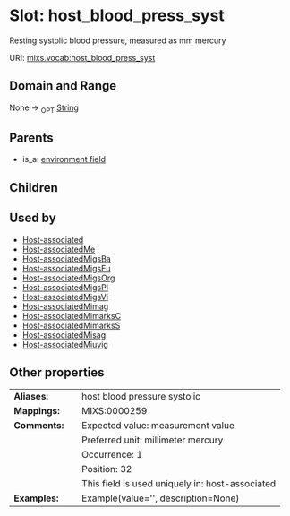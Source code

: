 
# Slot: host_blood_press_syst


Resting systolic blood pressure, measured as mm mercury

URI: [mixs.vocab:host_blood_press_syst](https://w3id.org/mixs/vocab/host_blood_press_syst)


## Domain and Range

None ->  <sub>OPT</sub> [String](types/String.md)

## Parents

 *  is_a: [environment field](environment_field.md)

## Children


## Used by

 * [Host-associated](Host-associated.md)
 * [Host-associatedMe](Host-associatedMe.md)
 * [Host-associatedMigsBa](Host-associatedMigsBa.md)
 * [Host-associatedMigsEu](Host-associatedMigsEu.md)
 * [Host-associatedMigsOrg](Host-associatedMigsOrg.md)
 * [Host-associatedMigsPl](Host-associatedMigsPl.md)
 * [Host-associatedMigsVi](Host-associatedMigsVi.md)
 * [Host-associatedMimag](Host-associatedMimag.md)
 * [Host-associatedMimarksC](Host-associatedMimarksC.md)
 * [Host-associatedMimarksS](Host-associatedMimarksS.md)
 * [Host-associatedMisag](Host-associatedMisag.md)
 * [Host-associatedMiuvig](Host-associatedMiuvig.md)

## Other properties

|  |  |  |
| --- | --- | --- |
| **Aliases:** | | host blood pressure systolic |
| **Mappings:** | | MIXS:0000259 |
| **Comments:** | | Expected value: measurement value |
|  | | Preferred unit: millimeter mercury |
|  | | Occurrence: 1 |
|  | | Position: 32 |
|  | | This field is used uniquely in: host-associated |
| **Examples:** | | Example(value='', description=None) |

